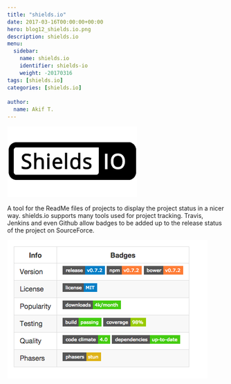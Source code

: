 ```yaml
---
title: "shields.io"
date: 2017-03-16T00:00:00+00:00
hero: blog12_shields.io.png
description: shields.io
menu:
  sidebar:
    name: shields.io
    identifier: shields-io
    weight: -20170316
tags: [shields.io]
categories: [shields.io]

author:
  name: Akif T.
---
```



![shields.io](blog12_shields.io.png "shields.io")<br>

A tool for the ReadMe files of projects to display the project status in a nicer way. shields.io supports many tools used for project tracking. Travis, Jenkins and even Github allow badges to be added up to the release status of the project on SourceForce.

![shields.io](blog12_shields.io2.png "shields.io")<br>
